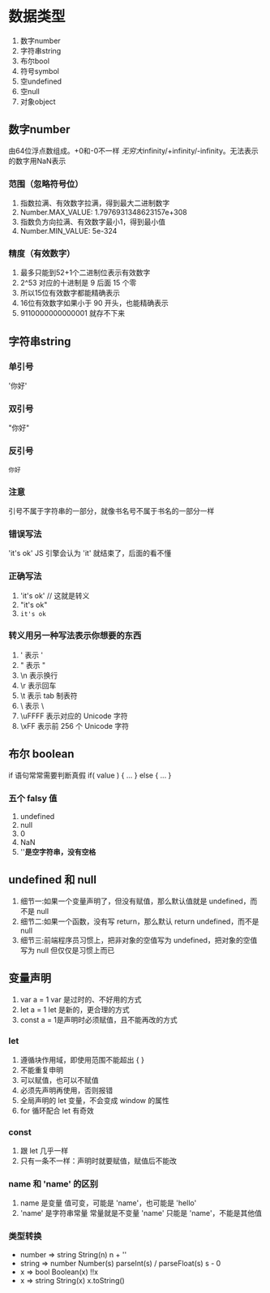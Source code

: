 # 数据类型
1. 数字number
2. 字符串string
3. 布尔bool
4. 符号symbol
5. 空undefined
6. 空null
7. 对象object

## 数字number
由64位浮点数组成。+0和-0不一样
*无穷大*infinity/+infinity/-infinity。无法表示的数字用NaN表示


### 范围（忽略符号位）
1. 指数拉满、有效数字拉满，得到最大二进制数字
2. Number.MAX_VALUE: 1.7976931348623157e+308
3. 指数负方向拉满、有效数字最小1，得到最小值
4. Number.MIN_VALUE: 5e-324
### 精度（有效数字）
1. 最多只能到52+1个二进制位表示有效数字
2. 2^53 对应的十进制是 9 后面 15 个零
3. 所以15位有效数字都能精确表示
4. 16位有效数字如果小于 90 开头，也能精确表示
5. 9110000000000001 就存不下来


## 字符串string  
### 单引号
'你好'
### 双引号
"你好"
### 反引号
`你好`
### 注意
引号不属于字符串的一部分，就像书名号不属于书名的一部分一样
### 错误写法
'it's ok' 
JS 引擎会认为 'it' 就结束了，后面的看不懂
### 正确写法
1. 'it\'s ok'  // 这就是转义
2. "it's ok"
3. `it's ok`

### 转义用另一种写法表示你想要的东西
1. \' 表示 '
2. \" 表示 "
3. \n 表示换行
4. \r 表示回车
5. \t 表示 tab 制表符
6. \\ 表示 \
7. \uFFFF 表示对应的 Unicode 字符
8. \xFF 表示前 256 个 Unicode 字符


## 布尔 boolean
if 语句常常需要判断真假
if( value ) { ... } else { ... }
### 五个 falsy 值
1. undefined 
2. null 
3. 0 
4. NaN 
5. ''**是空字符串，没有空格**

## undefined 和 null
1. 细节一:如果一个变量声明了，但没有赋值，那么默认值就是 undefined，而不是 null
2. 细节二:如果一个函数，没有写 return，那么默认 return undefined，而不是 null
3. 细节三:前端程序员习惯上，把非对象的空值写为 undefined，把对象的空值写为 null
但仅仅是习惯上而已

## 变量声明
1. var a = 1 var 是过时的、不好用的方式
2. let a = 1 let 是新的，更合理的方式
3. const a = 1是声明时必须赋值，且不能再改的方式
### let
1. 遵循块作用域，即使用范围不能超出 { }
2. 不能重复申明
3. 可以赋值，也可以不赋值
4. 必须先声明再使用，否则报错
5. 全局声明的 let 变量，不会变成 window 的属性
6. for 循环配合 let 有奇效

### const
1. 跟 let 几乎一样
2. 只有一条不一样：声明时就要赋值，赋值后不能改

### name 和 'name' 的区别
1. name 是变量
值可变，可能是 'name'，也可能是 'hello'
2. 'name' 是字符串常量
常量就是不变量
'name' 只能是 'name'，不能是其他值
### 类型转换
* number => string
String(n)
n + ''
* string => number
Number(s)
parseInt(s) / parseFloat(s)
s - 0
* x => bool
Boolean(x)
!!x
* x => string
String(x)
x.toString()








